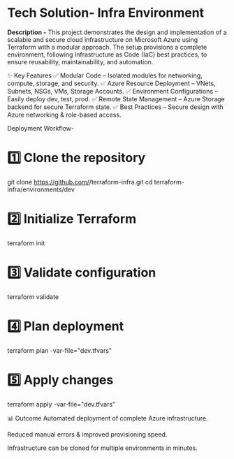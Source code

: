# Tech Solution- Infra Environment 

**Description -**
This project demonstrates the design and implementation of a scalable and secure cloud infrastructure on Microsoft Azure using Terraform with a modular approach.
The setup provisions a complete environment, following Infrastructure as Code (IaC) best practices, to ensure reusability, maintainability, and automation.

✨ Key Features
✅ Modular Code – Isolated modules for networking, compute, storage, and security.
✅ Azure Resource Deployment – VNets, Subnets, NSGs, VMs, Storage Accounts.
✅ Environment Configurations – Easily deploy dev, test, prod.
✅ Remote State Management – Azure Storage backend for secure Terraform state.
✅ Best Practices – Secure design with Azure networking & role-based access.

 Deployment Workflow-
# 1️⃣ Clone the repository
git clone https://github.com/<your-username>/terraform-infra.git
cd terraform-infra/environments/dev

# 2️⃣ Initialize Terraform
terraform init

# 3️⃣ Validate configuration
terraform validate

# 4️⃣ Plan deployment
terraform plan -var-file="dev.tfvars"

# 5️⃣ Apply changes
terraform apply -var-file="dev.tfvars"

📊 Outcome
Automated deployment of complete Azure infrastructure.

Reduced manual errors & improved provisioning speed.

Infrastructure can be cloned for multiple environments in minutes.
